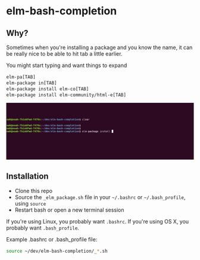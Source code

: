 # elm-bash-completion

## Why?

Sometimes when you're installing a package and you know the name, it can be really nice to be able to hit tab a little earlier.

You might start typing and want things to expand 

```
elm-pa[TAB]
elm-package in[TAB]
elm-package install elm-co[TAB]
elm-package install elm-community/html-e[TAB]
```

![](./elm_bash_completion.gif)

## Installation


- Clone this repo
- Source the `_elm_package.sh` file in your `~/.bashrc` or `~/.bash_profile`, using `source` 
- Restart bash or open a new terminal session

If you're using Linux, you probably want `.bashrc`. If you're using OS X, you probably want `.bash_profile`.

Example .bashrc or .bash_profile file:

```bash
source ~/dev/elm-bash-completion/_*.sh
```